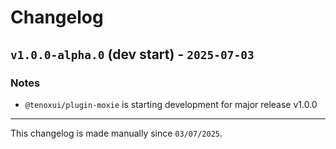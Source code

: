 # Changelog

## `v1.0.0-alpha.0` (dev start) - `2025-07-03`

### Notes

- `@tenoxui/plugin-moxie` is starting development for major release v1.0.0

---

This changelog is made manually since `03/07/2025`.
